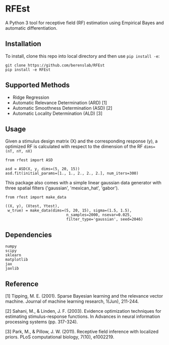 # RFEst

A Python 3 tool for receptive field (RF) estimation using Empirical Bayes and automatic differentiation. 

## Installation

To install, clone this repo into local directory and then use `pip install -e`:

    git clone https://github.com/berenslab/RFEst
    pip install -e RFEst

## Supported Methods

* Ridge Regression
* Automatic Relevance Determination (ARD) [1]
* Automatic Smoothness Determination (ASD) [2]
* Automatic Locality Determination (ALD) [3]

## Usage

Given a stimulus design matrix (X) and the corresponding response (y), a optimized RF is calculated with respect to the dimension of the RF `dims=(nT, nY, nX)` 

    from rfest import ASD

    asd = ASD(X, y, dims=(5, 20, 15))
    asd.fit(initial_params=[1., 1., 2., 2., 2.], num_iters=300)

This package also comes with a simple linear gaussian data generator with three spatial filters ('gaussian', 'mexican_hat', 'gabor').

    from rfest import make_data

    ((X, y), (Xtest, Ytest), 
     w_true) = make_data(dims=(5, 20, 15), sigma=(1.5, 1.5),
                               n_samples=2000, nsevar=0.025, 
                               filter_type='gaussian', seed=2046)    

## Dependencies

    numpy
    scipy
    sklearn
    matplotlib
    jax
    jaxlib

## Reference

[1] Tipping, M. E. (2001). Sparse Bayesian learning and the relevance vector machine. Journal of machine learning research, 1(Jun), 211-244.

[2] Sahani, M., & Linden, J. F. (2003). Evidence optimization techniques for estimating stimulus-response functions. In Advances in neural information processing systems (pp. 317-324).

[3] Park, M., & Pillow, J. W. (2011). Receptive field inference with localized priors. PLoS computational biology, 7(10), e1002219.